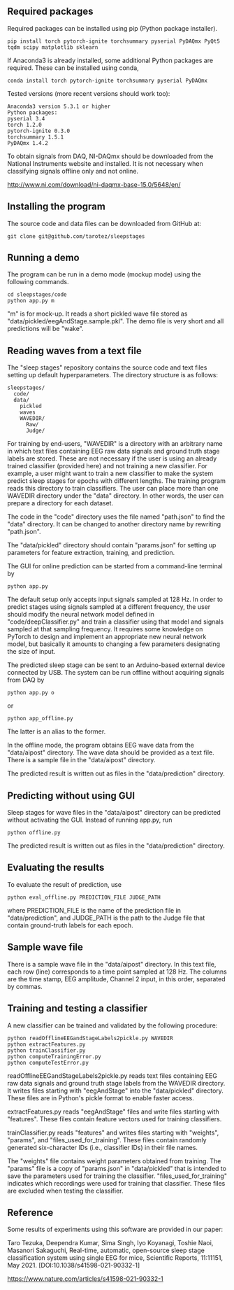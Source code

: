 ## Required packages

Required packages can be installed using pip (Python package installer).

```
pip install torch pytorch-ignite torchsummary pyserial PyDAQmx PyQt5 tqdm scipy matplotlib sklearn
```

If Anaconda3 is already installed, some additional Python packages are required. These can be installed using conda,

```
conda install torch pytorch-ignite torchsummary pyserial PyDAQmx
```

Tested versions (more recent versions should work too):

```
Anaconda3 version 5.3.1 or higher
Python packages:
pyserial 3.4
torch 1.2.0
pytorch-ignite 0.3.0
torchsummary 1.5.1
PyDAQmx 1.4.2
```

To obtain signals from DAQ, NI-DAQmx should be downloaded from the National Instruments website and installed. It is not necessary when classifying signals offline only and not online.

http://www.ni.com/download/ni-daqmx-base-15.0/5648/en/


## Installing the program

The source code and data files can be downloaded from GitHub at:

```
git clone git@github.com/tarotez/sleepstages
```

## Running a demo

The program can be run in a demo mode (mockup mode) using the following commands.

```
cd sleepstages/code
python app.py m
```

"m" is for mock-up. It reads a short pickled wave file stored as "data/pickled/eegAndStage.sample.pkl". The demo file is very short and all predictions will be "wake".

## Reading waves from a text file

The "sleep stages" repository contains the source code and text files setting up default hyperparameters. The directory structure is as follows:

```
sleepstages/
  code/
  data/
    pickled
    waves
    WAVEDIR/
      Raw/
      Judge/
```

For training by end-users, "WAVEDIR" is a directory with an arbitrary name in which text files containing EEG raw data signals and ground truth stage labels are stored. These are not necessary if the user is using an already trained classifier (provided here) and not training a new classifier. For example, a user might want to train a new classifier to make the system predict sleep stages for epochs with different lengths.
The training program reads this directory to train classifiers. The user can place more than one WAVEDIR directory under the "data" directory. In other words, the user can prepare a directory for each dataset.

The code in the "code" directory uses the file named "path.json" to find the "data" directory. It can be changed to another directory name by rewriting "path.json".

The "data/pickled" directory should contain "params.json" for setting up parameters for feature extraction, training, and prediction.

The GUI for online prediction can be started from a command-line terminal by

```
python app.py
```

The default setup only accepts input signals sampled at 128 Hz. In order to predict stages using signals sampled at a different frequency, the user should modify the neural network model defined in "code/deepClassifier.py" and train a classifier using that model and signals sampled at that sampling frequency. It requires some knowledge on PyTorch to design and implement an appropriate new neural network model, but basically it amounts to changing a few parameters designating the size of input.

The predicted sleep stage can be sent to an Arduino-based external device connected by USB. The system can be run offline without acquiring signals from DAQ by

```
python app.py o
```

or

```
python app_offline.py
```

The latter is an alias to the former.

In the offline mode, the program obtains EEG wave data from the "data/aipost" directory. The wave data should be provided as a text file. There is a sample file in the "data/aipost" directory.

The predicted result is written out as files in the "data/prediction" directory.

## Predicting without using GUI

Sleep stages for wave files in the "data/aipost" directory can be predicted without activating the GUI. Instead of running app.py, run

```
python offline.py
```

The predicted result is written out as files in the "data/prediction" directory.

## Evaluating the results

To evaluate the result of prediction, use

```
python eval_offline.py PREDICTION_FILE JUDGE_PATH
```

where PREDICTION_FILE is the name of the prediction file in "data/prediction", and JUDGE_PATH is the path to the Judge file that contain ground-truth labels for each epoch.

## Sample wave file

There is a sample wave file in the "data/aipost" directory. In this text file, each row (line) corresponds to a time point sampled at 128 Hz. The columns are the time stamp, EEG amplitude, Channel 2 input, in this order, separated by commas.

## Training and testing a classifier

A new classifier can be trained and validated by the following procedure:

```
python readOfflineEEGandStageLabels2pickle.py WAVEDIR
python extractFeatures.py
python trainClassifier.py
python computeTrainingError.py
python computeTestError.py
```

readOfflineEEGandStageLabels2pickle.py reads text files containing EEG raw data signals and ground truth stage labels from the WAVEDIR directory. It writes files starting with "eegAndStage" into the "data/pickled" directory. These files are in Python's pickle format to enable faster access.

extractFeatures.py reads "eegAndStage" files and write files starting with "features". These files contain feature vectors used for training classifiers.

trainClassifier.py reads "features" and writes files starting with "weights", "params", and "files_used_for_training". These files contain randomly generated six-character IDs (i.e., classifier IDs) in their file names.

The "weights" file contains weight parameters obtained from training. The "params" file is a copy of "params.json" in "data/pickled" that is intended to save the parameters used for training the classifier. "files_used_for_training" indicates which recordings were used for training that classifier. These files are excluded when testing the classifier.

## Reference

Some results of experiments using this software are provided in our paper:

Taro Tezuka, Deependra Kumar, Sima Singh, Iyo Koyanagi, Toshie Naoi, Masanori Sakaguchi, Real-time, automatic, open-source﻿﻿ sleep stage classification system using single EEG for mice, Scientific Reports, 11:11151, May 2021. [DOI:10.1038/s41598-021-90332-1]

https://www.nature.com/articles/s41598-021-90332-1
